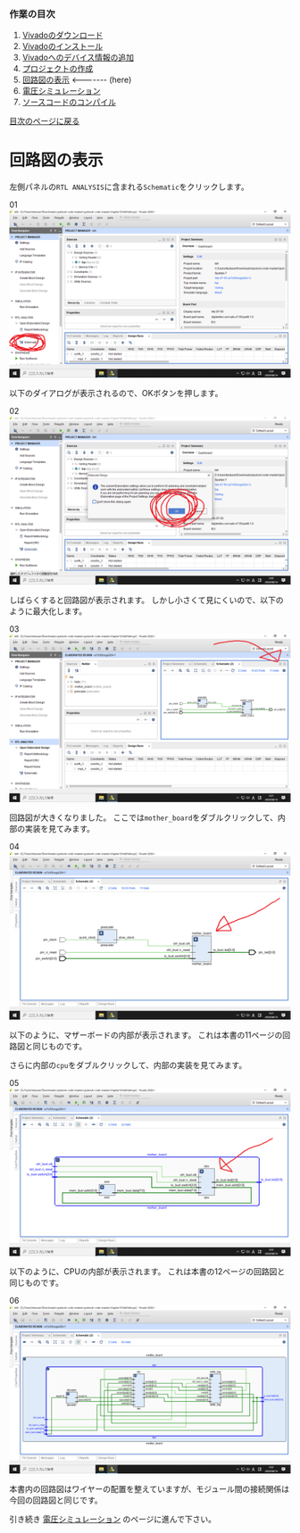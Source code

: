 ### 作業の目次

1. [Vivadoのダウンロード](../download/index.md)
2. [Vivadoのインストール](../install/index.md)
3. [Vivadoへのデバイス情報の追加](../board/index.md)
4. [プロジェクトの作成](../project/index.md)
5. [回路図の表示](../schematic/index.md) <------- (here)
6. [電圧シミュレーション](../wave/index.md)
7. [ソースコードのコンパイル](../compile/index.md)

[目次のページに戻る](../vivado/index.md)

# 回路図の表示

左側パネルの`RTL ANALYSIS`に含まれる`Schematic`をクリックします。

01  
![ ](schematic_001.png)

以下のダイアログが表示されるので、OKボタンを押します。

02  
![ ](schematic_002.png)

しばらくすると回路図が表示されます。
しかし小さくて見にくいので、以下のように最大化します。

03  
![ ](schematic_003.png)

回路図が大きくなりました。
ここでは`mother_board`をダブルクリックして、内部の実装を見てみます。

04  
![ ](schematic_004.png)

以下のように、マザーボードの内部が表示されます。
これは本書の11ページの回路図と同じものです。

さらに内部の`cpu`をダブルクリックして、内部の実装を見てみます。

05  
![ ](schematic_005.png)

以下のように、CPUの内部が表示されます。
これは本書の12ページの回路図と同じものです。

06  
![ ](schematic_006.png)

本書内の回路図はワイヤーの配置を整えていますが、モジュール間の接続関係は今回の回路図と同じです。

引き続き [電圧シミュレーション](../wave/index.md) のページに進んで下さい。
